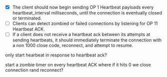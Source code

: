 - [x] The client should now begin sending OP 1 Heartbeat payloads every heartbeat_interval milliseconds, until the connection is eventually closed or terminated.
- [ ] Clients can detect zombied or failed connections by listening for OP 11 Heartbeat ACK.
- [ ] If a client does not receive a heartbeat ack between its attempts at sending heartbeats, it should immediately terminate the connection with a non 1000 close code, reconnect, and attempt to resume.

only start hearbeat in response to heartbeat ack?

start a zombie timer on every heartbeat ACK where if it hits 0 we close connection rand reconnect?